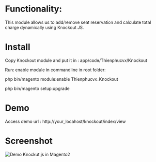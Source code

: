 
# Functionality:

This module allows us to add/remove seat reservation and calculate total charge dynamically using Knockout JS.

# Install

Copy Knockout module and put it in : app/code/Thienphucvx/Knockout

Run: enable module in commandline in root folder:

php bin/magento module:enable Thienphucvx_Knockout

php bin/magento setup:upgrade

# Demo
Access demo url : http://your_locahost/knockout/index/view

# Screenshot

![Demo Knockut js in Magento2](https://github.com/thienphucvx/Magento2-Knockout-JS-Simple-Module/blob/master/Knockout/demo/Knockout_js_demo.png)
